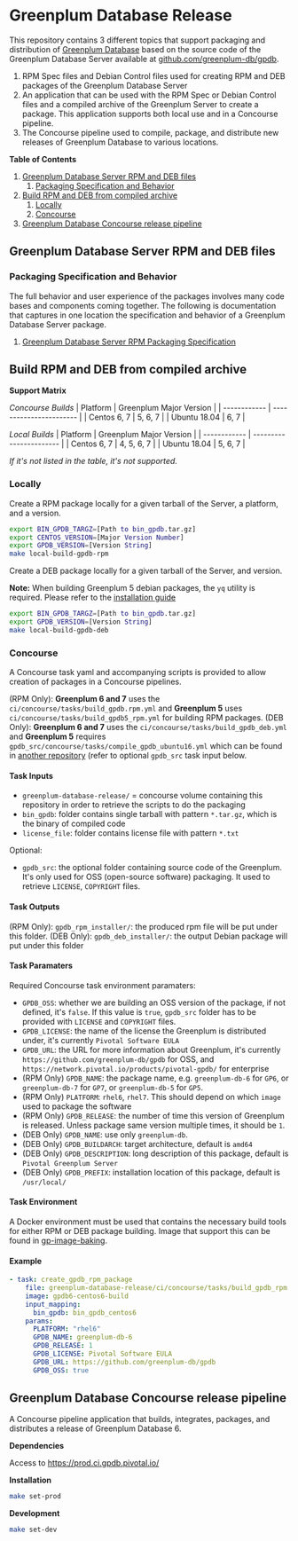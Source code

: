 # Greenplum Database Release

This repository contains 3 different topics that support packaging and distribution of [Greenplum Database](https://greenplum.org) based on the source code of the Greenplum Database Server available at [github.com/greenplum-db/gpdb](https://github.com/greenplum-db/gpdb).

1. RPM Spec files and Debian Control files used for creating RPM and DEB packages of the Greenplum Database Server
2. An application that can be used with the RPM Spec or Debian Control files and a compiled archive of the Greenplum Server to create a package. This application supports both local use and in a Concourse pipeline.
3. The Concourse pipeline used to compile, package, and distribute new releases of Greenplum Database to various locations.

**Table of Contents**

1. [Greenplum Database Server RPM and DEB files](#greenplum-database-server-rpm-and-deb-files)
	1. [Packaging Specification and Behavior](#packaging-specification-and-behavior)
2. [Build RPM and DEB from compiled archive](#build-rpm-and-deb-from-compiled-archive)
	1. [Locally](#locally)
	2. [Concourse](#concourse)
3. [Greenplum Database Concourse release pipeline](#greenplum-database-concourse-release-pipeline)

## Greenplum Database Server RPM and DEB files

### Packaging Specification and Behavior

The full behavior and user experience of the packages involves many code bases and components coming together. The following is documentation that captures in one location the specification and behavior of a Greenplum Database Server package.

1. [Greenplum Database Server RPM Packaging Specification](Greenplum-Database-Server-RPM-Packaging-Specification.md)

## Build RPM and DEB from compiled archive

**Support Matrix**

_Concourse Builds_
| Platform     | Greenplum Major Version |
| ------------ | ----------------------- |
| Centos 6, 7  | 5, 6, 7                 |
| Ubuntu 18.04 | 6, 7                    | 

_Local Builds_
| Platform     | Greenplum Major Version |
| ------------ | ----------------------- |
| Centos 6, 7  | 4, 5, 6, 7              |
| Ubuntu 18.04 | 5, 6, 7                 | 

_If it's not listed in the table, it's not supported._

### Locally

Create a RPM package locally for a given tarball of the Server, a platform, and a version.

```bash
export BIN_GPDB_TARGZ=[Path to bin_gpdb.tar.gz]
export CENTOS_VERSION=[Major Version Number]
export GPDB_VERSION=[Version String]
make local-build-gpdb-rpm
```

Create a DEB package locally for a given tarball of the Server, and version.

**Note:** When building Greenplum 5 debian packages, the `yq` utility is required. Please refer to the [installation guide](https://github.com/mikefarah/yq#install)

```bash
export BIN_GPDB_TARGZ=[Path to bin_gpdb.tar.gz]
export GPDB_VERSION=[Version String]
make local-build-gpdb-deb
```

### Concourse

A Concourse task yaml and accompanying scripts is provided to allow creation of packages in a Concourse pipelines.

(RPM Only): **Greenplum 6 and 7** uses the `ci/concourse/tasks/build_gpdb.rpm.yml` and **Greenplum 5** uses `ci/concourse/tasks/build_gpdb5_rpm.yml` for building RPM packages.
(DEB Only): **Greenplum 6 and 7** uses the `ci/concourse/tasks/build_gpdb_deb.yml` and **Greenplum 5** requires `gpdb_src/concourse/tasks/compile_gpdb_ubuntu16.yml` which can be found in [another repository](https://github.com/greenplum-db/gpdb/blob/5X_STABLE/concourse/tasks/compile_gpdb_ubuntu16.yml) (refer to optional `gpdb_src` task input below.

#### Task Inputs

- `greenplum-database-release/` = concourse volume containing this repository in order to retrieve the scripts to do the packaging
- `bin_gpdb`: folder contains single tarball with pattern `*.tar.gz`, which is the binary of compiled code
- `license_file`: folder contains license file with pattern `*.txt`

Optional:
- `gpdb_src`: the optional folder containing source code of the Greenplum. It's only used for OSS (open-source software) packaging. It used to retrieve `LICENSE`, `COPYRIGHT` files.

#### Task Outputs

(RPM Only): `gpdb_rpm_installer/`: the produced rpm file will be put under this folder.
(DEB Only): `gpdb_deb_installer/`: the output Debian package will put under this folder

#### Task Paramaters

Required Concourse task environment paramaters:

- `GPDB_OSS`: whether we are building an OSS version of the package, if not defined, it's `false`. If this value is `true`, `gpdb_src` folder has to be provided with `LICENSE` and `COPYRIGHT` files.
- `GPDB_LICENSE`: the name of the license the Greenplum is distributed under, it's currently `Pivotal Software EULA`
- `GPDB_URL`: the URL for more information about Greenplum, it's currently `https://github.com/greenplum-db/gpdb` for OSS, and `https://network.pivotal.io/products/pivotal-gpdb/` for enterprise
- (RPM Only) `GPDB_NAME`: the package name, e.g. `greenplum-db-6` for `GP6`, or `greenplum-db-7` for `GP7`, or `greenplum-db-5` for `GP5`.
- (RPM Only) `PLATFORM`: `rhel6`, `rhel7`. This should depend on which `image` used to package the software
- (RPM Only) `GPDB_RELEASE`: the number of time this version of Greenplum is released. Unless package same version multiple times, it should be `1`.
- (DEB Only) `GPDB_NAME`: use only `greenplum-db`.
- (DEB Only) `GPDB_BUILDARCH`: target architecture, default is `amd64`
- (DEB Only) `GPDB_DESCRIPTION`: long description of this package, default is `Pivotal Greenplum Server`
- (DEB Only) `GPDB_PREFIX`: installation location of this package, default is `/usr/local/`

#### Task Environment

A Docker environment must be used that contains the necessary build tools for either RPM or DEB package building. Image that support this can be found in [gp-image-baking](https://github.com/pivotal/gp-image-baking).

#### Example

```yaml
- task: create_gpdb_rpm_package
    file: greenplum-database-release/ci/concourse/tasks/build_gpdb_rpm.yml
    image: gpdb6-centos6-build
    input_mapping:
      bin_gpdb: bin_gpdb_centos6
    params:
      PLATFORM: "rhel6"
      GPDB_NAME: greenplum-db-6
      GPDB_RELEASE: 1
      GPDB_LICENSE: Pivotal Software EULA
      GPDB_URL: https://github.com/greenplum-db/gpdb
      GPDB_OSS: true
```

## Greenplum Database Concourse release pipeline

A Concourse pipeline application that builds, integrates, packages, and distributes a release of Greenplum Database 6. 

**Dependencies**

Access to https://prod.ci.gpdb.pivotal.io/

**Installation**

```bash
make set-prod
```

**Development**

```bash
make set-dev
```

